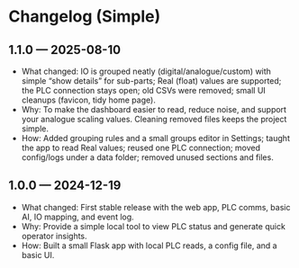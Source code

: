 # Changelog (Simple)

## 1.1.0 — 2025-08-10
- What changed: IO is grouped neatly (digital/analogue/custom) with simple “show details” for sub-parts; Real (float) values are supported; the PLC connection stays open; old CSVs were removed; small UI cleanups (favicon, tidy home page).
- Why: To make the dashboard easier to read, reduce noise, and support your analogue scaling values. Cleaning removed files keeps the project simple.
- How: Added grouping rules and a small groups editor in Settings; taught the app to read Real values; reused one PLC connection; moved config/logs under a data folder; removed unused sections and files.

## 1.0.0 — 2024-12-19
- What changed: First stable release with the web app, PLC comms, basic AI, IO mapping, and event log.
- Why: Provide a simple local tool to view PLC status and generate quick operator insights.
- How: Built a small Flask app with local PLC reads, a config file, and a basic UI.
